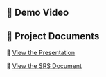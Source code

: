 ## 📂 Demo Video  



## 📑 Project Documents  

📂 [View the Presentation](https://docs.google.com/presentation/d/1OEAqQtyAHbHdoBCRXxpyEBi57IrHpZAg/view)  

📜 [View the SRS Document](https://docs.google.com/document/d/1Wku2iow2ioKw381N5P5EqeczfXQU2-1V/view)  
